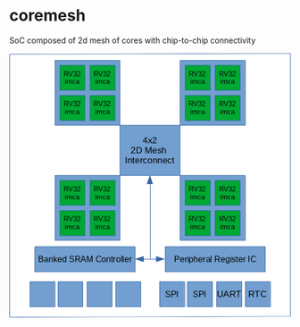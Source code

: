 # coremesh
SoC composed of 2d mesh of cores with chip-to-chip connectivity

![](doc/coremesh_diagram.png)

